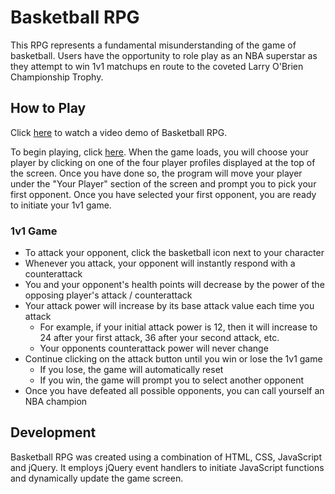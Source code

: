 # Basketball RPG

This RPG represents a fundamental misunderstanding of the game of basketball. Users have the opportunity to role play as an NBA superstar as they attempt to win 1v1 matchups en route to the coveted Larry O'Brien Championship Trophy. 

## How to Play

Click <a href = "https://youtu.be/a7NCHv9Lhsw">here</a> to watch a video demo of Basketball RPG.

To begin playing, click <a href = "https://lkanand.github.io/rpgGame">here</a>. When the game loads, you will choose your player by clicking on one of the four player profiles displayed at the top of the screen. Once you have done so, the program will move your player under the "Your Player" section of the screen and prompt you to pick your first opponent. Once you have selected your first opponent, you are ready to initiate your 1v1 game.

### 1v1 Game
* To attack your opponent, click the basketball icon next to your character
* Whenever you attack, your opponent will instantly respond with a counterattack 
* You and your opponent's health points will decrease by the power of the opposing player's attack / counterattack
* Your attack power will increase by its base attack value each time you attack
    * For example, if your initial attack power is 12, then it will increase to 24 after your first attack, 36 after your second attack, etc.
    * Your opponents counterattack power will never change
* Continue clicking on the attack button until you win or lose the 1v1 game
    * If you lose, the game will automatically reset 
    * If you win, the game will prompt you to select another opponent
* Once you have defeated all possible opponents, you can call yourself an NBA champion

## Development

Basketball RPG was created using a combination of HTML, CSS, JavaScript and jQuery. It employs jQuery event handlers to initiate JavaScript functions and dynamically update the game screen.   